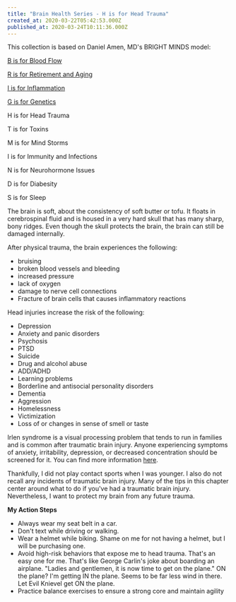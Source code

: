 ```yaml
---
title: "Brain Health Series - H is for Head Trauma"
created_at: 2020-03-22T05:42:53.000Z
published_at: 2020-03-24T10:11:36.000Z
---
```

This collection is based on Daniel Amen, MD's BRIGHT MINDS model:

[B is for Blood Flow](https://cowriters.app/words/brain-health-series-b-is-for-bloodflow-378635e65aaed056a7)

[R is for Retirement and Aging](https://cowriters.app/words/brain-health-series-r-is-for-retirement-and-aging-380415e6c2d4b04106)

[I is for Inflammation](https://cowriters.app/words/brain-health-series-i-is-for-inflammation-382365e72b5143c361)

[G is for Genetics](https://cowriters.app/words/brain-health-series-g-is-for-genetics-383015e75454961bf0https://cowriters.app/words/brain-health-series-g-is-for-genetics-383015e75454961bf0)

H is for Head Trauma

T is for Toxins

M is for Mind Storms

I is for Immunity and Infections

N is for Neurohormone Issues

D is for Diabesity

S is for Sleep

The brain is soft, about the consistency of soft butter or tofu. It floats in cerebrospinal fluid and is housed in a very hard skull that has many sharp, bony ridges. Even though the skull protects the brain, the brain can still be damaged internally. 

After physical trauma, the brain experiences the following:

*   bruising
*   broken blood vessels and bleeding
*   increased pressure
*   lack of oxygen
*   damage to nerve cell connections
*   Fracture of brain cells that causes inflammatory reactions

Head injuries increase the risk of the following:

*   Depression
*   Anxiety and panic disorders
*   Psychosis
*   PTSD
*   Suicide
*   Drug and alcohol abuse
*   ADD/ADHD
*   Learning problems
*   Borderline and antisocial personality disorders
*   Dementia
*   Aggression
*   Homelessness
*   Victimization
*   Loss of or changes in sense of smell or taste

Irlen syndrome is a visual processing problem that tends to run in families and is common after traumatic brain injury. Anyone experiencing symptoms of anxiety, irritability, depression, or decreased concentration should be screened for it. You can find more information [here](https://irlen.com/what-is-irlen-syndrome/). 

Thankfully, I did not play contact sports when I was younger. I also do not recall any incidents of traumatic brain injury. Many of the tips in this chapter center around what to do if you've had a traumatic brain injury. Nevertheless, I want to protect my brain from any future trauma.

**My Action Steps**

*   Always wear my seat belt in a car.
*   Don't text while driving or walking.
*   Wear a helmet while biking. Shame on me for not having a helmet, but I will be purchasing one.
*   Avoid high-risk behaviors that expose me to head trauma. That's an easy one for me. That's like George Carlin's joke about boarding an airplane. "Ladies and gentlemen, it is now time to get on the plane." ON the plane? I'm getting IN the plane. Seems to be far less wind in there. Let Evil Knievel get ON the plane.
*   Practice balance exercises to ensure a strong core and maintain agility

